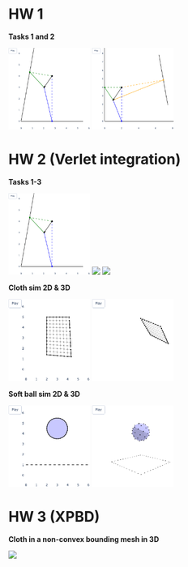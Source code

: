 # HW 1
**Tasks 1 and 2**
<p float="left">
  <img src="hw1/task1_animation.gif" width="32%"/>
  <img src="hw1/task2_animation.gif" width="32%"/>
</p>

# HW 2 (Verlet integration)
**Tasks 1-3**
<p float="left">
  <img src="hw2/task1_animation.gif" width="32%"/>
  <img src="hw2/task2_animation.gif" width="32%"/>
  <img src="hw2/task3_animation.gif" width="32%"/>
</p>

**Cloth sim 2D & 3D**
<p float="left">
  <img src="hw2/task_cloth_sim_2d.gif" width="32%"/>
  <img src="hw2/task_cloth_sim_3d.gif" width="32%"/>
</p>

**Soft ball sim 2D & 3D**
<p float="left">
  <img src="hw2/task_soft_ball_sim_2d.gif" width="32%"/>
  <img src="hw2/task_soft_ball_sim_3d.gif" width="32%"/>
</p>

# HW 3 (XPBD)
**Cloth in a non-convex bounding mesh in 3D**
<p float="left">
  <img src="hw3/task_bounded_cloth.gif" width="33%"/>
</p>
